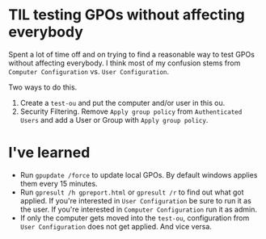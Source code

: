 # TIL testing GPOs without affecting everybody

Spent a lot of time off and on trying to find a reasonable way to test GPOs without affecting everybody. I think most of my confusion stems from `Computer Configuration` vs. `User Configuration`.

Two ways to do this.

1. Create a `test-ou` and put the computer and/or user in this ou.
2. Security Filtering. Remove `Apply group policy` from `Authenticated Users` and add a User or Group with `Apply group policy`.

# I've learned

 * Run `gpupdate /force` to update local GPOs. By default windows applies them every 15 minutes.
 * Run `gpresult /h gpreport.html` or `gpresult /r` to find out what got applied. If you're interested in `User Configuration` be sure to run it as the user. If you're interested in `Computer Configuration` run it as admin.
 * If only the computer gets moved into the `test-ou`, configuration from `User Configuration` does not get applied. And vice versa.
